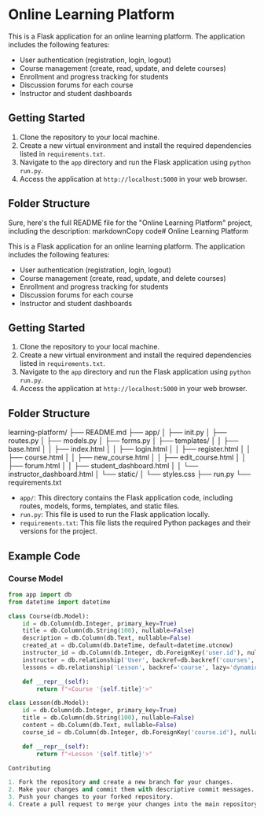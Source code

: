 # Online Learning Platform

This is a Flask application for an online learning platform. The application includes the following features:

- User authentication (registration, login, logout)
- Course management (create, read, update, and delete courses)
- Enrollment and progress tracking for students
- Discussion forums for each course
- Instructor and student dashboards

## Getting Started

1. Clone the repository to your local machine.
2. Create a new virtual environment and install the required dependencies listed in `requirements.txt`.
3. Navigate to the `app` directory and run the Flask application using `python run.py`.
4. Access the application at `http://localhost:5000` in your web browser.

## Folder Structure
Sure, here's the full README file for the "Online Learning Platform" project, including the description:
markdownCopy code# Online Learning Platform

This is a Flask application for an online learning platform. The application includes the following features:

- User authentication (registration, login, logout)
- Course management (create, read, update, and delete courses)
- Enrollment and progress tracking for students
- Discussion forums for each course
- Instructor and student dashboards

## Getting Started

1. Clone the repository to your local machine.
2. Create a new virtual environment and install the required dependencies listed in `requirements.txt`.
3. Navigate to the `app` directory and run the Flask application using `python run.py`.
4. Access the application at `http://localhost:5000` in your web browser.

## Folder Structure
learning-platform/
├── README.md
├── app/
│   ├── init.py
│   ├── routes.py
│   ├── models.py
│   ├── forms.py
│   ├── templates/
│   │   ├── base.html
│   │   ├── index.html
│   │   ├── login.html
│   │   ├── register.html
│   │   ├── course.html
│   │   ├── new_course.html
│   │   ├── edit_course.html
│   │   ├── forum.html
│   │   ├── student_dashboard.html
│   │   └── instructor_dashboard.html
│   └── static/
│       └── styles.css
├── run.py
└── requirements.txt

- `app/`: This directory contains the Flask application code, including routes, models, forms, templates, and static files.
- `run.py`: This file is used to run the Flask application locally.
- `requirements.txt`: This file lists the required Python packages and their versions for the project.

## Example Code

### Course Model

```python
from app import db
from datetime import datetime

class Course(db.Model):
    id = db.Column(db.Integer, primary_key=True)
    title = db.Column(db.String(100), nullable=False)
    description = db.Column(db.Text, nullable=False)
    created_at = db.Column(db.DateTime, default=datetime.utcnow)
    instructor_id = db.Column(db.Integer, db.ForeignKey('user.id'), nullable=False)
    instructor = db.relationship('User', backref=db.backref('courses', lazy='dynamic'))
    lessons = db.relationship('Lesson', backref='course', lazy='dynamic')

    def __repr__(self):
        return f"<Course '{self.title}'>"

class Lesson(db.Model):
    id = db.Column(db.Integer, primary_key=True)
    title = db.Column(db.String(100), nullable=False)
    content = db.Column(db.Text, nullable=False)
    course_id = db.Column(db.Integer, db.ForeignKey('course.id'), nullable=False)

    def __repr__(self):
        return f"<Lesson '{self.title}'>"

Contributing

1. Fork the repository and create a new branch for your changes.
2. Make your changes and commit them with descriptive commit messages.
3. Push your changes to your forked repository.
4. Create a pull request to merge your changes into the main repository.

